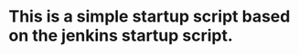 This is a simple startup script based on the jenkins startup script.
====================================================================